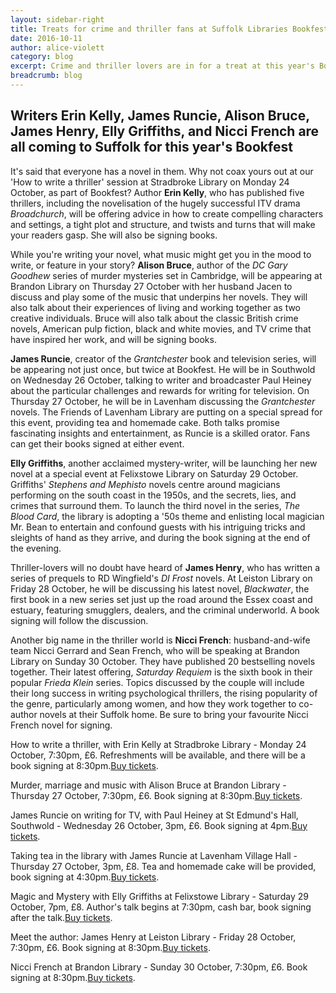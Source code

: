 ```yaml
---
layout: sidebar-right
title: Treats for crime and thriller fans at Suffolk Libraries Bookfest
date: 2016-10-11
author: alice-violett
category: blog
excerpt: Crime and thriller lovers are in for a treat at this year's Bookfest
breadcrumb: blog
---
```

**Writers Erin Kelly, James Runcie, Alison Bruce, James Henry, Elly Griffiths, and Nicci French are all coming to Suffolk for this year's Bookfest**
---
It's said that everyone has a novel in them.  Why not coax yours out at our 'How to write a thriller' session at Stradbroke Library on Monday 24 October, as part of Bookfest?  Author **Erin Kelly**, who has published five thrillers, including the novelisation of the hugely successful ITV drama <cite>Broadchurch</cite>, will be offering advice in how to create compelling characters and settings, a tight plot and structure, and twists and turns that will make your readers gasp.  She will also be signing books.

While you're writing your novel, what music might get you in the mood to write, or feature in your story?  **Alison Bruce**, author of the <cite>DC Gary Goodhew</cite> series of murder mysteries set in Cambridge, will be appearing at Brandon Library on Thursday 27 October with her husband Jacen to discuss and play some of the music that underpins her novels.  They will also talk about their experiences of living and working together as two creative individuals.  Bruce will also talk about the classic British crime novels, American pulp fiction, black and white movies, and TV crime that have inspired her work, and will be signing books.

**James Runcie**, creator of the <cite>Grantchester</cite> book and television series, will be appearing not just once, but twice at Bookfest.  He will be in Southwold on Wednesday 26 October, talking to writer and broadcaster Paul Heiney about the particular challenges and rewards for writing for television.  On Thursday 27 October, he will be in Lavenham discussing the <cite>Grantchester</cite> novels.  The Friends of Lavenham Library are putting on a special spread for this event, providing tea and homemade cake.  Both talks promise fascinating insights and entertainment, as Runcie is a skilled orator.  Fans can get their books signed at either event.

**Elly Griffiths**, another acclaimed mystery-writer, will be launching her new novel at a special event at Felixstowe Library on Saturday 29 October.  Griffiths' <cite>Stephens and Mephisto</cite> novels centre around magicians performing on the south coast in the 1950s, and the secrets, lies, and crimes that surround them.  To launch the third novel in the series, <cite>The Blood Card</cite>, the library is adopting a '50s theme and enlisting local magician Mr. Bean to entertain and confound guests with his intriguing tricks and sleights of hand as they arrive, and during the book signing at the end of the evening.

Thriller-lovers will no doubt have heard of **James Henry**, who has written a series of prequels to RD Wingfield's <cite>DI Frost</cite> novels.  At Leiston Library on Friday 28 October, he will be discussing his latest novel, <cite>Blackwater</cite>, the first book in a new series set just up the road around the Essex coast and estuary, featuring smugglers, dealers, and the criminal underworld.  A book signing will follow the discussion.

Another big name in the thriller world is **Nicci French**: husband-and-wife team Nicci Gerrard and Sean French, who will be speaking at Brandon Library on Sunday 30 October.  They have published 20 bestselling novels together.  Their latest offering, <cite>Saturday Requiem</cite> is the sixth book in their popular <cite>Frieda Klein</cite> series.  Topics discussed by the couple will include their long success in writing psychological thrillers, the rising popularity of the genre, particularly among women, and how they work together to co-author novels at their Suffolk home.  Be sure to bring your favourite Nicci French novel for signing.

<div class="{% include /c/generic-panel.html %}">

<p>How to write a thriller, with Erin Kelly at Stradbroke Library - Monday 24 October, 7:30pm, £6.  Refreshments will be available, and there will be a book signing at 8:30pm.<a href="https://www.eventbrite.co.uk/e/how-to-write-a-thriller-with-erin-kelly-tickets-27003937504">Buy tickets</a>.</p>

<p>Murder, marriage and music with Alison Bruce at Brandon Library - Thursday 27 October, 7:30pm, £6.  Book signing at 8:30pm.<a href="https://www.eventbrite.co.uk/e/alison-bruce-tickets-27878580585">Buy tickets</a>.</p>

<p>James Runcie on writing for TV, with Paul Heiney at St Edmund's Hall, Southwold - Wednesday 26 October, 3pm, £6.  Book signing at 4pm.<a href="https://www.eventbrite.co.uk/e/james-runcie-talks-about-writing-for-tv-tickets-26051152699">Buy tickets</a>.</p>

<p>Taking tea in the library with James Runcie at Lavenham Village Hall - Thursday 27 October, 3pm, £8.  Tea and homemade cake will be provided, book signing at 4:30pm.<a href="https://www.eventbrite.co.uk/e/taking-tea-in-the-library-with-james-runcie-tickets-26051385395">Buy tickets</a>.</p>

<p>Magic and Mystery with Elly Griffiths at Felixstowe Library - Saturday 29 October, 7pm, £8.  Author's talk begins at 7:30pm, cash bar, book signing after the talk.<a href="https://www.eventbrite.co.uk/e/the-magic-of-elly-griffiths-tickets-26051437551">Buy tickets</a>.<p>

<p>Meet the author: James Henry at Leiston Library - Friday 28 October, 7:30pm, £6.  Book signing at 8:30pm.<a href="https://www.eventbrite.co.uk/e/meet-the-author-james-henry-tickets-27624937933">Buy tickets</a>.<p>

<p>Nicci French at Brandon Library - Sunday 30 October, 7:30pm, £6.  Book signing at 8:30pm.<a href="https://www.eventbrite.co.uk/e/nicci-french-tickets-27303274830">Buy tickets</a>.<p>
</div>

